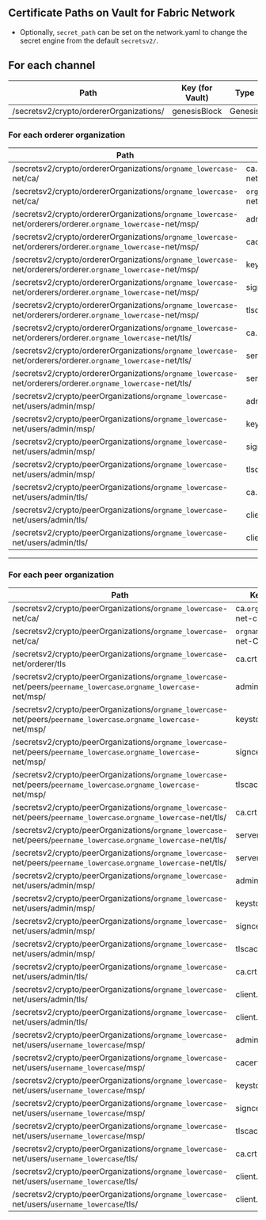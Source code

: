 [//]: # (##############################################################################################)
[//]: # (Copyright Accenture. All Rights Reserved.)
[//]: # (SPDX-License-Identifier: Apache-2.0)
[//]: # (##############################################################################################)

Certificate Paths on Vault for Fabric Network
---------------------------------------------

* Optionally, `secret_path` can be set on the network.yaml to change the secret engine from the default `secretsv2/`.

## For each channel
| Path                                                                       | Key (for Vault)                  | Type        |
|-----------------------------------------------------------------------------------------------------------|-------------------------------------|-------------|
| /secretsv2/crypto/ordererOrganizations/                                                                      | genesisBlock         | Genesis     |

### For each orderer organization

| Path                                                                       | Key (for Vault)                  | Type        |
|-----------------------------------------------------------------------------------------------------------|-------------------------------------|-------------|
| /secretsv2/crypto/ordererOrganizations/`orgname_lowercase`-net/ca/                                           | ca.`orgname_lowercase`-net-cert.pem | Certificate |
| /secretsv2/crypto/ordererOrganizations/`orgname_lowercase`-net/ca/                                           | `orgname_lowercase`-net-CA.key      | Private key |
| /secretsv2/crypto/ordererOrganizations/`orgname_lowercase`-net/orderers/orderer.`orgname_lowercase`-net/msp/ | admincerts                          | Certificate |
| /secretsv2/crypto/ordererOrganizations/`orgname_lowercase`-net/orderers/orderer.`orgname_lowercase`-net/msp/ | cacerts                             | Certificate |
| /secretsv2/crypto/ordererOrganizations/`orgname_lowercase`-net/orderers/orderer.`orgname_lowercase`-net/msp/ | keystore                            | Certificate |
| /secretsv2/crypto/ordererOrganizations/`orgname_lowercase`-net/orderers/orderer.`orgname_lowercase`-net/msp/ | signcerts                           | Certificate |
| /secretsv2/crypto/ordererOrganizations/`orgname_lowercase`-net/orderers/orderer.`orgname_lowercase`-net/msp/ | tlscacerts                          | Certificate |
| /secretsv2/crypto/ordererOrganizations/`orgname_lowercase`-net/orderers/orderer.`orgname_lowercase`-net/tls/ | ca.crt                              | Certificate |
| /secretsv2/crypto/ordererOrganizations/`orgname_lowercase`-net/orderers/orderer.`orgname_lowercase`-net/tls/ | server.key                          | Private key |
| /secretsv2/crypto/ordererOrganizations/`orgname_lowercase`-net/orderers/orderer.`orgname_lowercase`-net/tls/ | server.crt                          | Certificate |
| /secretsv2/crypto/peerOrganizations/`orgname_lowercase`-net/users/admin/msp/                                 | admincerts                          | Certificate |
| /secretsv2/crypto/peerOrganizations/`orgname_lowercase`-net/users/admin/msp/                                 | keystore                            | Certificate |
| /secretsv2/crypto/peerOrganizations/`orgname_lowercase`-net/users/admin/msp/                                 | signcerts                           | Certificate |
| /secretsv2/crypto/peerOrganizations/`orgname_lowercase`-net/users/admin/msp/                                 | tlscacerts                          | Certificate |
| /secretsv2/crypto/peerOrganizations/`orgname_lowercase`-net/users/admin/tls/                                 | ca.crt                              | Certificate |
| /secretsv2/crypto/peerOrganizations/`orgname_lowercase`-net/users/admin/tls/                                 | client.crt                          | Certificate |
| /secretsv2/crypto/peerOrganizations/`orgname_lowercase`-net/users/admin/tls/                                 | client.key                          | Private Key |

-------------------------------
### For each peer organization

| Path                                                                           | Key (for Vault)                    | Type        |
|------------------------------------------------------------------------------------------------------------------|-------------------------------------|-------------|
| /secretsv2/crypto/peerOrganizations/`orgname_lowercase`-net/ca/                                                     | ca.`orgname_lowercase`-net-cert.pem | Certificate |
| /secretsv2/crypto/peerOrganizations/`orgname_lowercase`-net/ca/                                                     | `orgname_lowercase`-net-CA.key      | Private key |
| /secretsv2/crypto/peerOrganizations/`orgname_lowercase`-net/orderer/tls                                             | ca.crt                              | Certificate |
| /secretsv2/crypto/peerOrganizations/`orgname_lowercase`-net/peers/`peername_lowercase`.`orgname_lowercase`-net/msp/ | admincerts                          | Certificate |
| /secretsv2/crypto/peerOrganizations/`orgname_lowercase`-net/peers/`peername_lowercase`.`orgname_lowercase`-net/msp/ | keystore                            | Certificate |
| /secretsv2/crypto/peerOrganizations/`orgname_lowercase`-net/peers/`peername_lowercase`.`orgname_lowercase`-net/msp/ | signcerts                           | Certificate |
| /secretsv2/crypto/peerOrganizations/`orgname_lowercase`-net/peers/`peername_lowercase`.`orgname_lowercase`-net/msp/ | tlscacerts                          | Certificate |
| /secretsv2/crypto/peerOrganizations/`orgname_lowercase`-net/peers/`peername_lowercase`.`orgname_lowercase`-net/tls/ | ca.crt                              | Certificate |
| /secretsv2/crypto/peerOrganizations/`orgname_lowercase`-net/peers/`peername_lowercase`.`orgname_lowercase`-net/tls/ | server.key                          | Private key |
| /secretsv2/crypto/peerOrganizations/`orgname_lowercase`-net/peers/`peername_lowercase`.`orgname_lowercase`-net/tls/ | server.crt                          | Certificate |
| /secretsv2/crypto/peerOrganizations/`orgname_lowercase`-net/users/admin/msp/                                        | admincerts                          | Certificate |
| /secretsv2/crypto/peerOrganizations/`orgname_lowercase`-net/users/admin/msp/                                        | keystore                            | Certificate |
| /secretsv2/crypto/peerOrganizations/`orgname_lowercase`-net/users/admin/msp/                                        | signcerts                           | Certificate |
| /secretsv2/crypto/peerOrganizations/`orgname_lowercase`-net/users/admin/msp/                                        | tlscacerts                          | Certificate |
| /secretsv2/crypto/peerOrganizations/`orgname_lowercase`-net/users/admin/tls/                                        | ca.crt                              | Certificate |
| /secretsv2/crypto/peerOrganizations/`orgname_lowercase`-net/users/admin/tls/                                        | client.crt                          | Certificate |
| /secretsv2/crypto/peerOrganizations/`orgname_lowercase`-net/users/admin/tls/                                        | client.key                          | Private Key |
| /secretsv2/crypto/peerOrganizations/`orgname_lowercase`-net/users/`username_lowercase`/msp/                         | admincerts                          | Certificate |
| /secretsv2/crypto/peerOrganizations/`orgname_lowercase`-net/users/`username_lowercase`/msp/                         | cacerts                             | Certificate |
| /secretsv2/crypto/peerOrganizations/`orgname_lowercase`-net/users/`username_lowercase`/msp/                         | keystore                            | Certificate |
| /secretsv2/crypto/peerOrganizations/`orgname_lowercase`-net/users/`username_lowercase`/msp/                         | signcerts                           | Certificate |
| /secretsv2/crypto/peerOrganizations/`orgname_lowercase`-net/users/`username_lowercase`/msp/                         | tlscacerts                          | Certificate |
| /secretsv2/crypto/peerOrganizations/`orgname_lowercase`-net/users/`username_lowercase`/tls/                         | ca.crt                              | Certificate |
| /secretsv2/crypto/peerOrganizations/`orgname_lowercase`-net/users/`username_lowercase`/tls/                         | client.crt                          | Certificate |
| /secretsv2/crypto/peerOrganizations/`orgname_lowercase`-net/users/`username_lowercase`/tls/                         | client.key                          | Private Key |